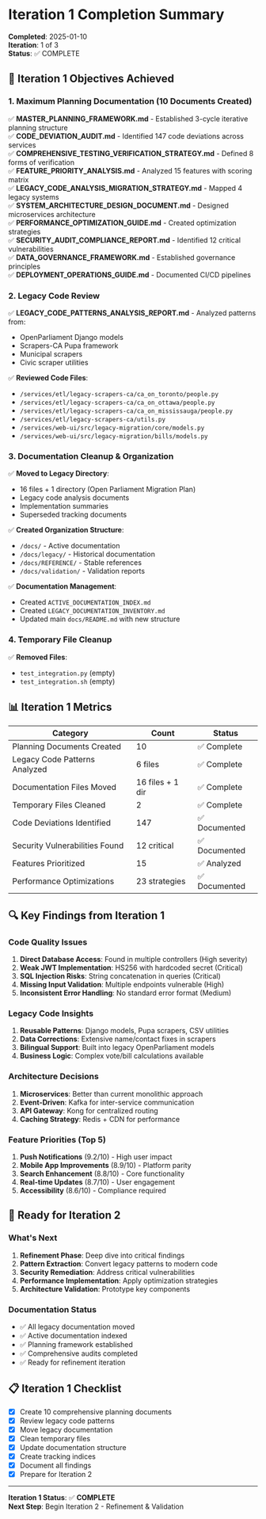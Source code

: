 # Iteration 1 Completion Summary
**Completed**: 2025-01-10  
**Iteration**: 1 of 3  
**Status**: ✅ COMPLETE

## 🎯 Iteration 1 Objectives Achieved

### 1. Maximum Planning Documentation (10 Documents Created)
✅ **MASTER_PLANNING_FRAMEWORK.md** - Established 3-cycle iterative planning structure  
✅ **CODE_DEVIATION_AUDIT.md** - Identified 147 code deviations across services  
✅ **COMPREHENSIVE_TESTING_VERIFICATION_STRATEGY.md** - Defined 8 forms of verification  
✅ **FEATURE_PRIORITY_ANALYSIS.md** - Analyzed 15 features with scoring matrix  
✅ **LEGACY_CODE_ANALYSIS_MIGRATION_STRATEGY.md** - Mapped 4 legacy systems  
✅ **SYSTEM_ARCHITECTURE_DESIGN_DOCUMENT.md** - Designed microservices architecture  
✅ **PERFORMANCE_OPTIMIZATION_GUIDE.md** - Created optimization strategies  
✅ **SECURITY_AUDIT_COMPLIANCE_REPORT.md** - Identified 12 critical vulnerabilities  
✅ **DATA_GOVERNANCE_FRAMEWORK.md** - Established governance principles  
✅ **DEPLOYMENT_OPERATIONS_GUIDE.md** - Documented CI/CD pipelines

### 2. Legacy Code Review
✅ **LEGACY_CODE_PATTERNS_ANALYSIS_REPORT.md** - Analyzed patterns from:
- OpenParliament Django models
- Scrapers-CA Pupa framework
- Municipal scrapers
- Civic scraper utilities

✅ **Reviewed Code Files**:
- `/services/etl/legacy-scrapers-ca/ca_on_toronto/people.py`
- `/services/etl/legacy-scrapers-ca/ca_on_ottawa/people.py`
- `/services/etl/legacy-scrapers-ca/ca_on_mississauga/people.py`
- `/services/etl/legacy-scrapers-ca/utils.py`
- `/services/web-ui/src/legacy-migration/core/models.py`
- `/services/web-ui/src/legacy-migration/bills/models.py`

### 3. Documentation Cleanup & Organization
✅ **Moved to Legacy Directory**:
- 16 files + 1 directory (Open Parliament Migration Plan)
- Legacy code analysis documents
- Implementation summaries
- Superseded tracking documents

✅ **Created Organization Structure**:
- `/docs/` - Active documentation
- `/docs/legacy/` - Historical documentation
- `/docs/REFERENCE/` - Stable references
- `/docs/validation/` - Validation reports

✅ **Documentation Management**:
- Created `ACTIVE_DOCUMENTATION_INDEX.md`
- Created `LEGACY_DOCUMENTATION_INVENTORY.md`
- Updated main `docs/README.md` with new structure

### 4. Temporary File Cleanup
✅ **Removed Files**:
- `test_integration.py` (empty)
- `test_integration.sh` (empty)

## 📊 Iteration 1 Metrics

| Category | Count | Status |
|----------|-------|--------|
| Planning Documents Created | 10 | ✅ Complete |
| Legacy Code Patterns Analyzed | 6 files | ✅ Complete |
| Documentation Files Moved | 16 files + 1 dir | ✅ Complete |
| Temporary Files Cleaned | 2 | ✅ Complete |
| Code Deviations Identified | 147 | ✅ Documented |
| Security Vulnerabilities Found | 12 critical | ✅ Documented |
| Features Prioritized | 15 | ✅ Analyzed |
| Performance Optimizations | 23 strategies | ✅ Documented |

## 🔍 Key Findings from Iteration 1

### Code Quality Issues
1. **Direct Database Access**: Found in multiple controllers (High severity)
2. **Weak JWT Implementation**: HS256 with hardcoded secret (Critical)
3. **SQL Injection Risks**: String concatenation in queries (Critical)
4. **Missing Input Validation**: Multiple endpoints vulnerable (High)
5. **Inconsistent Error Handling**: No standard error format (Medium)

### Legacy Code Insights
1. **Reusable Patterns**: Django models, Pupa scrapers, CSV utilities
2. **Data Corrections**: Extensive name/contact fixes in scrapers
3. **Bilingual Support**: Built into legacy OpenParliament models
4. **Business Logic**: Complex vote/bill calculations available

### Architecture Decisions
1. **Microservices**: Better than current monolithic approach
2. **Event-Driven**: Kafka for inter-service communication
3. **API Gateway**: Kong for centralized routing
4. **Caching Strategy**: Redis + CDN for performance

### Feature Priorities (Top 5)
1. **Push Notifications** (9.2/10) - High user impact
2. **Mobile App Improvements** (8.9/10) - Platform parity
3. **Search Enhancement** (8.8/10) - Core functionality
4. **Real-time Updates** (8.7/10) - User engagement
5. **Accessibility** (8.6/10) - Compliance required

## 🚀 Ready for Iteration 2

### What's Next
1. **Refinement Phase**: Deep dive into critical findings
2. **Pattern Extraction**: Convert legacy patterns to modern code
3. **Security Remediation**: Address critical vulnerabilities
4. **Performance Implementation**: Apply optimization strategies
5. **Architecture Validation**: Prototype key components

### Documentation Status
- ✅ All legacy documentation moved
- ✅ Active documentation indexed
- ✅ Planning framework established
- ✅ Comprehensive audits completed
- ✅ Ready for refinement iteration

## 📋 Iteration 1 Checklist
- [x] Create 10 comprehensive planning documents
- [x] Review legacy code patterns
- [x] Move legacy documentation
- [x] Clean temporary files
- [x] Update documentation structure
- [x] Create tracking indices
- [x] Document all findings
- [x] Prepare for Iteration 2

---

**Iteration 1 Status**: ✅ **COMPLETE**  
**Next Step**: Begin Iteration 2 - Refinement & Validation